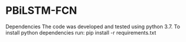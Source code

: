 # PBiLSTM-FCN
Dependencies
The code was developed and tested using python 3.7.
To install python dependencies run: pip install -r requirements.txt
